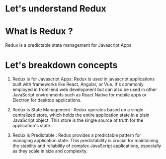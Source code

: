 # Let's understand Redux 


# What is Redux ?
Redux is a predictable state management for Javascript Apps

# Let's breakdown concepts
1. Redux is for Javascript Apps: Redux is used in javascript applications built with frameworks like React, Angular, or Vue. It's commonly employed in front-end web development but can also be used in other JavaScript environments such as React Native for mobile apps or Electron for desktop applications.
   
2. Redux is State Management : Redux operates based on a single centralized store, which holds the entire application state in a plain JavaScript object. This store is the single source of truth for the application's state.

3. Redux is Predictable : Redux provides a predictable pattern for managing application state. This predictability is crucial for maintaining the stability and reliability of complex JavaScript applications, especially as they scale in size and complexity.





   
